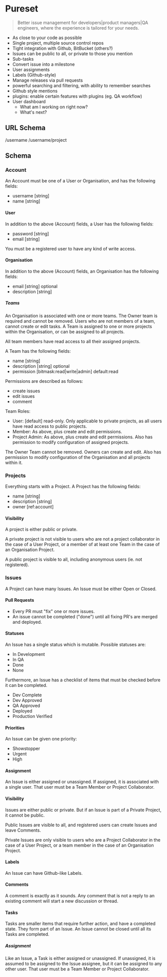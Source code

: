 # Pureset

> Better issue management for developers|product managers|QA engineers, where the experience is
> tailored for your needs.


- As close to your code as possible
- Single project, multiple source control repos
- Tight integration with Github, BitBucket (others?)
- Issues can be public to all, or private to those you mention
- Sub-tasks
- Convert issue into a milestone
- User assignments
- Labels (Github-style)
- Manage releases via pull requests
- powerful searching and filtering, with ability to remember searches
- Github style mentions
- plugins: enable certain features with plugins (eg. QA workflow)
- User dashboard
  - What am I working on right now?
  - What's next?



## URL Schema

/username
/username/project


## Schema

### Account

An Account must be one of a User or Organisation, and has the following fields:
  - username [string]
  - name [string]

#### User

In addition to the above (Account) fields, a User has the following fields:
  - password [string]
  - email [string]

You must be a registered user to have any kind of write access.

#### Organisation

In addition to the above (Account) fields, an Organisation has the following fields:
  - email [string] optional
  - description [string]

##### Teams

An Organisation is associated with one or more teams. The Owner team is required and cannot be
removed. Users who are not members of a team, cannot create or edit tasks. A Team is assigned
to one or more projects within the Organisation, or can be assigned to all projects.

All team members have read access to all their assigned projects.

A Team has the following fields:
  - name [string]
  - description [string] optional
  - permission [bitmask:read|write|admin] default:read

Permissions are described as follows:
  - create issues
  - edit issues
  - comment

Team Roles:
  - User: [default] read-only. Only applicable to private projects, as all users have read access
    to public projects.
  - Member: As above, plus create and edit permissions.
  - Project Admin: As above, plus create and edit permissions. Also has permission to modify
    configuration of assigned projects.

The Owner Team cannot be removed. Owners can create and edit. Also has permission to modify
configuration of the Organisation and all projects within it.


### Projects

Everything starts with a Project. A Project has the following fields:
  - name [string]
  - description [string]
  - owner [ref:account]

#### Visibility

A project is either public or private.

A private project is not visible to users who are not a project collaborator in the case of a User
Project, or a member of at least one Team in the case of an Organisation Project.

A public project is visible to all, including anonymous users (ie. not registered).


### Issues

A Project can have many Issues. An Issue must be either Open or Closed.

#### Pull Requests

- Every PR must "fix" one or more issues.
- An issue cannot be completed ("done") until all fixing PR's are merged and deployed.

#### Statuses

An Issue has a single status which is mutable. Possible statuses are:
  - In Development
  - In QA
  - Done
  - None

Furthermore, an Issue has a checklist of items that must be checked before it can be completed.
  - Dev Complete
  - Dev Approved
  - QA Approved
  - Deployed
  - Production Verified

#### Priorities

An Issue can be given one priority:
  - Showstopper
  - Urgent
  - High

#### Assignment

An Issue is either assigned or unassigned. If assigned, it is associated with a single user. That
user must be a Team Member or Project Collaborator.

#### Visibility

Issues are either public or private. But if an Issue is part of a Private Project, it cannot be
public.

Public Issues are visible to all, and registered users can create Issues and leave Comments.

Private Issues are only visible to users who are a Project Collaborator in the case of a User
Project, or a team member in the case of an Organisation Project.

#### Labels

An Issue can have Github-like Labels.

#### Comments

A comment is exactly as it sounds. Any comment that is not a reply to an existing comment will start
a new discussion or thread.

#### Tasks

Tasks are smaller items that require further action, and have a completed state. They form part of
an Issue. An Issue cannot be closed until all its Tasks are completed.

##### Assignment

Like an Issue, a Task is either assigned or unassigned. If unassigned, it is assumed to be assigned
to the Issue assignee, but it can be assigned to any other user. That user must be a Team Member or
Project Collaborator.
